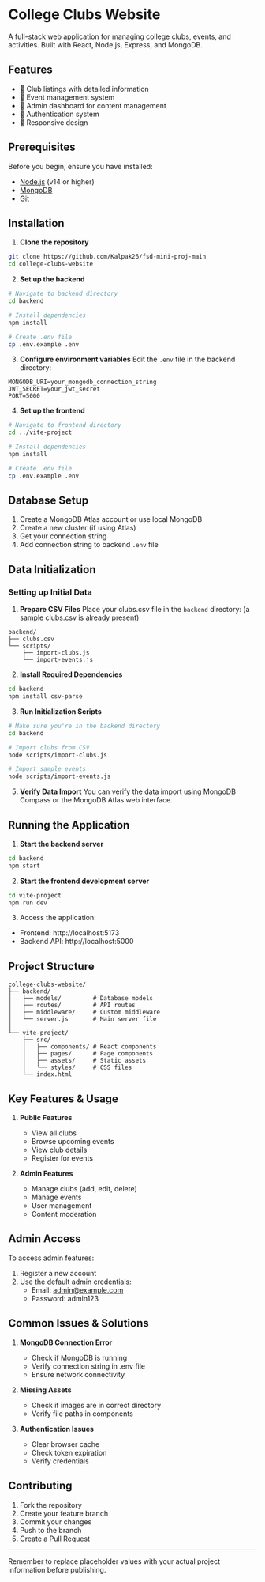 # College Clubs Website

A full-stack web application for managing college clubs, events, and activities. Built with React, Node.js, Express, and MongoDB.

## Features

- 🏫 Club listings with detailed information
- 📅 Event management system
- 👤 Admin dashboard for content management
- 🔐 Authentication system
- 📱 Responsive design

## Prerequisites

Before you begin, ensure you have installed:
- [Node.js](https://nodejs.org/) (v14 or higher)
- [MongoDB](https://www.mongodb.com/try/download/community)
- [Git](https://git-scm.com/downloads)

## Installation

1. **Clone the repository**
```bash
git clone https://github.com/Kalpak26/fsd-mini-proj-main
cd college-clubs-website
```

2. **Set up the backend**
```bash
# Navigate to backend directory
cd backend

# Install dependencies
npm install

# Create .env file
cp .env.example .env
```

3. **Configure environment variables**
Edit the `.env` file in the backend directory:
```env
MONGODB_URI=your_mongodb_connection_string
JWT_SECRET=your_jwt_secret
PORT=5000
```

4. **Set up the frontend**
```bash
# Navigate to frontend directory
cd ../vite-project

# Install dependencies
npm install

# Create .env file
cp .env.example .env
```

## Database Setup

1. Create a MongoDB Atlas account or use local MongoDB
2. Create a new cluster (if using Atlas)
3. Get your connection string
4. Add connection string to backend `.env` file

## Data Initialization

### Setting up Initial Data

1. **Prepare CSV Files**
Place your clubs.csv file in the `backend` directory: (a sample clubs.csv is already present)
```
backend/
├── clubs.csv
└── scripts/
    ├── import-clubs.js
    └── import-events.js
```

2. **Install Required Dependencies**
```bash
cd backend
npm install csv-parse
```

3. **Run Initialization Scripts**
```bash
# Make sure you're in the backend directory
cd backend

# Import clubs from CSV
node scripts/import-clubs.js

# Import sample events
node scripts/import-events.js
```

5. **Verify Data Import**
You can verify the data import using MongoDB Compass or the MongoDB Atlas web interface.


## Running the Application

1. **Start the backend server**
```bash
cd backend
npm start
```

2. **Start the frontend development server**
```bash
cd vite-project
npm run dev
```

3. Access the application:
- Frontend: http://localhost:5173
- Backend API: http://localhost:5000

## Project Structure

```
college-clubs-website/
├── backend/
│   ├── models/         # Database models
│   ├── routes/         # API routes
│   ├── middleware/     # Custom middleware
│   └── server.js       # Main server file
│
└── vite-project/
    ├── src/
    │   ├── components/ # React components
    │   ├── pages/      # Page components
    │   ├── assets/     # Static assets
    │   └── styles/     # CSS files
    └── index.html
```

## Key Features & Usage

1. **Public Features**
   - View all clubs
   - Browse upcoming events
   - View club details
   - Register for events

2. **Admin Features**
   - Manage clubs (add, edit, delete)
   - Manage events
   - User management
   - Content moderation

## Admin Access

To access admin features:
1. Register a new account
2. Use the default admin credentials:
   - Email: admin@example.com
   - Password: admin123

## Common Issues & Solutions

1. **MongoDB Connection Error**
   - Check if MongoDB is running
   - Verify connection string in .env file
   - Ensure network connectivity

2. **Missing Assets**
   - Check if images are in correct directory
   - Verify file paths in components

3. **Authentication Issues**
   - Clear browser cache
   - Check token expiration
   - Verify credentials

## Contributing

1. Fork the repository
2. Create your feature branch
3. Commit your changes
4. Push to the branch
5. Create a Pull Request

---
Remember to replace placeholder values with your actual project information before publishing.
